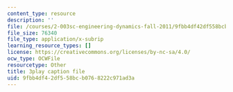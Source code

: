 ```yaml
---
content_type: resource
description: ''
file: /courses/2-003sc-engineering-dynamics-fall-2011/9fbb4df42df558bcb0768222c971ad3a_zNCBDrnT05E.vtt
file_size: 76340
file_type: application/x-subrip
learning_resource_types: []
license: https://creativecommons.org/licenses/by-nc-sa/4.0/
ocw_type: OCWFile
resourcetype: Other
title: 3play caption file
uid: 9fbb4df4-2df5-58bc-b076-8222c971ad3a
---
```

